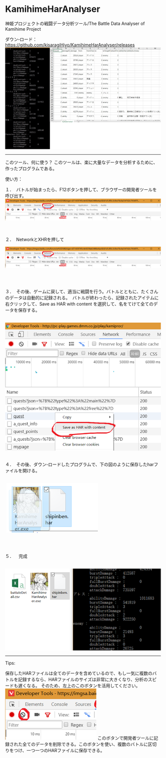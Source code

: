 # KamihimeHarAnalyser
神姫プロジェクトの戦闘データ分析ツール/The Battle Data Analyser of Kamihime Project

ダウン‐ロード：
https://github.com/kisaragiHiyo/KamihimeHarAnalyser/releases
![image](11.jpg)
<hr>
このツール、何に使う？
 このツールは、楽に大量なデータを分析するために、作ったプログラムである。

<br>


使い方：

１．
  バトルが始まったら、F12ボタンを押して、ブラウザーの開発者ツールを呼び出す。
  ![image](1.jpg)
  
  <br>
<br>

  
  
２．
  NetworkとXHRを押して
  
  ![image](1.jpg)
  <br>
<br>

  
  
  
３．
  その後、ゲームに戻して、適当に戦闘を行う。バトルとともに、たくさんのデータは自動的に記録される。
  バトルが終わったら、記録されたアイテムに右クリックして、Save as HAR with content を選択して、名をてけて全てのデータを保存する。
  
  ![image](2.jpg)
  <br>
<br>

  
  
  
４．
  その後、ダウン‐ロードしたプログラムで、下の図のように保存したharファイルを開ける。
<br>
<br>
  
  
  ![image](3.jpg)
  
<br>
<br>
  
  
    
５．
   完成
<br>
<br>
   
   
  ![image](4.jpg)
 
<hr>
Tips:
 
 保存したHARファイルは全てのデータを含めているので、もし一気に複数のバトルを記録するなら、HARファイルのサイズは非常に大きくなり、分析のスピードも遅くなる。
 そのため、左上のこのボタンを活用してください。
  ![image](5.jpg)
 このボタンで開発者ツールに記録された全てのデータを削除できる。このボタンを使い、複数のバトルに区切りをつけ、一つ一つのHARファイルに保存できる。

